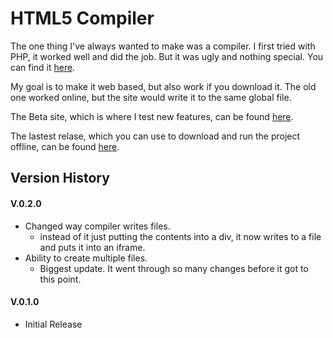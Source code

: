# HTML5 Compiler
The one thing I've always wanted to make was a compiler. I first tried with PHP, it worked well and did the job. But it was ugly and nothing special. You can find it [here](https://github.com/mamamia5x/Old-HTML5-Compiler). 

My goal is to make it web based, but also work if you download it. The old one worked online, but the site would write it to the same global file.

The Beta site, which is where I test new features, can be found [here](https://HTML-JS-CSS-Compiler.mamamia5x.repl.co).

The lastest relase, which you can use to download and run the project offline, can be found [here](https://github.com/mamamia5x/HTML5-Compiler/releases).

## Version History
#### V.0.2.0
* Changed way compiler writes files.
  * instead of it just putting the contents into a div, it now writes to a file and puts it into an iframe.
* Ability to create multiple files.
  * Biggest update. It went through so many changes before it got to this point.
#### V.0.1.0
* Initial Release
